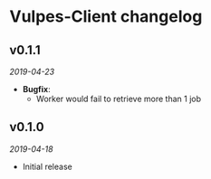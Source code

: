 # Vulpes-Client changelog

## v0.1.1
_2019-04-23_

 * **Bugfix**:
   * Worker would fail to retrieve more than 1 job

## v0.1.0
_2019-04-18_

 * Initial release
